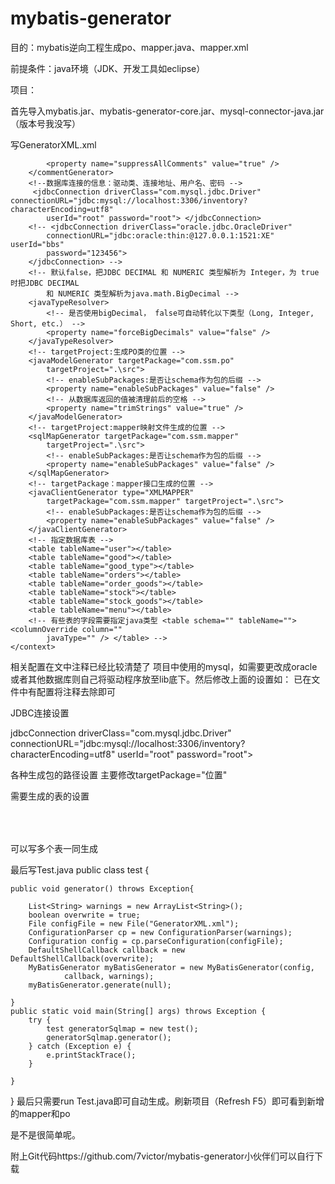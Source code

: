 # mybatis-generator
目的：mybatis逆向工程生成po、mapper.java、mapper.xml

前提条件：java环境（JDK、开发工具如eclipse）

项目：



首先导入mybatis.jar、mybatis-generator-core.jar、mysql-connector-java.jar（版本号我没写）

写GeneratorXML.xml

<?xml version="1.0" encoding="UTF-8"?>
<!DOCTYPE generatorConfiguration
  PUBLIC "-//mybatis.org//DTD MyBatis Generator Configuration 1.0//EN"
  "http://mybatis.org/dtd/mybatis-generator-config_1_0.dtd">
<generatorConfiguration>
	<context id="testTables" targetRuntime="MyBatis3">
		<commentGenerator>
			<!-- 是否去除自动生成的注释 true：是 ： false:否 -->


			<property name="suppressAllComments" value="true" />
		</commentGenerator>
		<!--数据库连接的信息：驱动类、连接地址、用户名、密码 -->
		 <jdbcConnection driverClass="com.mysql.jdbc.Driver" connectionURL="jdbc:mysql://localhost:3306/inventory?characterEncoding=utf8" 
			userId="root" password="root"> </jdbcConnection>
		<!-- <jdbcConnection driverClass="oracle.jdbc.OracleDriver"
			connectionURL="jdbc:oracle:thin:@127.0.0.1:1521:XE" userId="bbs"
			password="123456">
		</jdbcConnection> -->
		<!-- 默认false，把JDBC DECIMAL 和 NUMERIC 类型解析为 Integer，为 true时把JDBC DECIMAL 
			和 NUMERIC 类型解析为java.math.BigDecimal -->
		<javaTypeResolver>
			<!-- 是否使用bigDecimal， false可自动转化以下类型（Long, Integer, Short, etc.） -->
			<property name="forceBigDecimals" value="false" />
		</javaTypeResolver>
		<!-- targetProject:生成PO类的位置 -->
		<javaModelGenerator targetPackage="com.ssm.po"
			targetProject=".\src">
			<!-- enableSubPackages:是否让schema作为包的后缀 -->
			<property name="enableSubPackages" value="false" />
			<!-- 从数据库返回的值被清理前后的空格 -->
			<property name="trimStrings" value="true" />
		</javaModelGenerator>
		<!-- targetProject:mapper映射文件生成的位置 -->
		<sqlMapGenerator targetPackage="com.ssm.mapper"
			targetProject=".\src">
			<!-- enableSubPackages:是否让schema作为包的后缀 -->
			<property name="enableSubPackages" value="false" />
		</sqlMapGenerator>
		<!-- targetPackage：mapper接口生成的位置 -->
		<javaClientGenerator type="XMLMAPPER"
			targetPackage="com.ssm.mapper" targetProject=".\src">
			<!-- enableSubPackages:是否让schema作为包的后缀 -->
			<property name="enableSubPackages" value="false" />
		</javaClientGenerator>
		<!-- 指定数据库表 -->
		<table tableName="user"></table>
		<table tableName="good"></table>
		<table tableName="good_type"></table>
		<table tableName="orders"></table>
		<table tableName="order_goods"></table>
		<table tableName="stock"></table>
		<table tableName="stock_goods"></table>
		<table tableName="menu"></table>
		<!-- 有些表的字段需要指定java类型 <table schema="" tableName=""> <columnOverride column="" 
			javaType="" /> </table> -->
	</context>
</generatorConfiguration>
相关配置在文中注释已经比较清楚了
项目中使用的mysql，如需要更改成oracle或者其他数据库则自己将驱动程序放至lib底下。然后修改上面的设置如： 已在文件中有配置将注释去除即可

JDBC连接设置

jdbcConnection driverClass="com.mysql.jdbc.Driver" connectionURL="jdbc:mysql://localhost:3306/inventory?characterEncoding=utf8" 
		userId="root" password="root"> </jdbcConnection>

各种生成包的路径设置  主要修改targetPackage="位置"
	<javaModelGenerator targetPackage="com.ssm.po"
		targetProject=".\src">
		<!-- enableSubPackages:是否让schema作为包的后缀 -->
		<property name="enableSubPackages" value="false" />
		<!-- 从数据库返回的值被清理前后的空格 -->
		<property name="trimStrings" value="true" />
	</javaModelGenerator>
	<sqlMapGenerator targetPackage="com.ssm.mapper"
		targetProject=".\src">
		<!-- enableSubPackages:是否让schema作为包的后缀 -->
		<property name="enableSubPackages" value="false" />
	</sqlMapGenerator>
	<javaClientGenerator type="XMLMAPPER"
		targetPackage="com.ssm.mapper" targetProject=".\src">
		<!-- enableSubPackages:是否让schema作为包的后缀 -->
		<property name="enableSubPackages" value="false" />
	</javaClientGenerator>
	
需要生成的表的设置

<table tableName="表名1"></table>
<table tableName="表名2"></table>
<table tableName="表名3"></table>

可以写多个表一同生成

最后写Test.java
public class test {

	public void generator() throws Exception{

		List<String> warnings = new ArrayList<String>();
		boolean overwrite = true;
		File configFile = new File("GeneratorXML.xml"); 
		ConfigurationParser cp = new ConfigurationParser(warnings);
		Configuration config = cp.parseConfiguration(configFile);
		DefaultShellCallback callback = new DefaultShellCallback(overwrite);
		MyBatisGenerator myBatisGenerator = new MyBatisGenerator(config,
				callback, warnings);
		myBatisGenerator.generate(null);

	} 
	public static void main(String[] args) throws Exception {
		try {
			test generatorSqlmap = new test();
			generatorSqlmap.generator();
		} catch (Exception e) {
			e.printStackTrace();
		}
		
	}
}
最后只需要run Test.java即可自动生成。刷新项目（Refresh F5）即可看到新增的mapper和po

是不是很简单呢。

附上Git代码https://github.com/7victor/mybatis-generator小伙伴们可以自行下载
